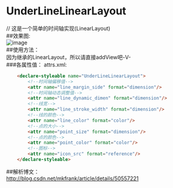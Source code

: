 # UnderLineLinearLayout
// 这是一个简单的时间轴实现(LinearLayout)</br>
##效果图:</br>
![image](https://github.com/razerdp/UnderLineLinearLayout/blob/master/img/underlinelayout.gif)
</br>
##使用方法：</br>
 因为继承的LinearLayout，所以请直接addView吧-V-</br>
###各属性值：
 attrs.xml:</br>
```html
    <declare-styleable name="UnderLineLinearLayout">
        <!--时间轴偏移值-->
        <attr name="line_margin_side" format="dimension"/>
        <!--时间轴动态调整值-->
        <attr name="line_dynamic_dimen" format="dimension"/>
        <!--线宽-->
        <attr name="line_stroke_width" format="dimension"/>
        <!--线的颜色-->
        <attr name="line_color" format="color"/>
        <!--点的大小-->
        <attr name="point_size" format="dimension"/>
        <!--点的颜色-->
        <attr name="point_color" format="color"/>
        <!--图标-->
        <attr name="icon_src" format="reference"/>
    </declare-styleable>
```    
##解析博文：</br>
http://blog.csdn.net/mkfrank/article/details/50557221
